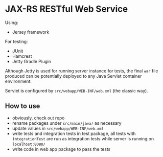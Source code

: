 # JAX-RS RESTful Web Service
Using:
 - Jersey framework

For testing:
 - JUnit
 - Hamcrest
 - Jetty Gradle Plugin

Although Jetty is used for running server instance for tests,
the final `war` file produced can be potentially deployed to
any Java Servlet container environment.

Servlet is configured by `src/webapp/WEB-INF/web.xml` (the
classic way).

## How to use
 - obviously, check out repo
 - rename packages under `src/main/java/` as necessary
 - update values in `src/webapp/WEB-INF/web.xml`
 - write tests and integration tests in test package, all tests with `IntegrationTest` are run as integration tests while server is running on `localhost:8080/`
 - write code in web app package to pass the tests